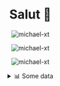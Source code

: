 <h1 align="center">Salut 👋</h1>

<p align="center"> <img src="https://komarev.com/ghpvc/?username=michael-xt" alt="michael-xt" /> 
</p>

<p align="center"><img align="center" src="https://github-readme-stats.vercel.app/api/top-langs/?username=michael-xt&layout=compact&theme=dark&show_icons=true" alt="michael-xt" /></p>
<p align="center"><img align="center" src="https://github-readme-stats.vercel.app/api?username=michael-xt&show_icons=true&theme=dark&show_icons=true" alt="michael-xt" /></p>

<details align="center"><summary>📊 Some data</summary>
<p>

<!--START_SECTION:waka-->
**🐱 My Github Data** 

> 🏆 94 Contributions in the Year 2021
 > 
> 📦 9.6 MB Used in Github's Storage 
 > 
> 🚫 Not Opted to Hire
 > 
> 📜 3 Public Repositories 
 > 
> 🔑 25 Private Repositories  
 > 
**I'm an Early 🐤** 

```text
🌞 Morning    81 commits     █████████░░░░░░░░░░░░░░░░   37.33% 
🌆 Daytime    58 commits     ██████░░░░░░░░░░░░░░░░░░░   26.73% 
🌃 Evening    76 commits     ████████░░░░░░░░░░░░░░░░░   35.02% 
🌙 Night      2 commits      ░░░░░░░░░░░░░░░░░░░░░░░░░   0.92%

```
📅 **I'm Most Productive on Wednesday** 

```text
Monday       16 commits     █░░░░░░░░░░░░░░░░░░░░░░░░   7.37% 
Tuesday      28 commits     ███░░░░░░░░░░░░░░░░░░░░░░   12.9% 
Wednesday    45 commits     █████░░░░░░░░░░░░░░░░░░░░   20.74% 
Thursday     39 commits     ████░░░░░░░░░░░░░░░░░░░░░   17.97% 
Friday       44 commits     █████░░░░░░░░░░░░░░░░░░░░   20.28% 
Saturday     23 commits     ██░░░░░░░░░░░░░░░░░░░░░░░   10.6% 
Sunday       22 commits     ██░░░░░░░░░░░░░░░░░░░░░░░   10.14%

```


📊 **This Week I Spent My Time On** 

```text
🔥 Editors: 
VS Code                  5 hrs 8 mins        ███████████████░░░░░░░░░░   60.36% 
IntelliJ                 3 hrs 22 mins       ██████████░░░░░░░░░░░░░░░   39.64%

💻 Operating System: 
Windows                  8 hrs 30 mins       █████████████████████████   100.0%

```

**I Mostly Code in JavaScript** 

```text
JavaScript               10 repos            ██████████░░░░░░░░░░░░░░░   41.67% 
Java                     7 repos             ███████░░░░░░░░░░░░░░░░░░   29.17% 
Lua                      2 repos             ██░░░░░░░░░░░░░░░░░░░░░░░   8.33% 
Vue                      2 repos             ██░░░░░░░░░░░░░░░░░░░░░░░   8.33% 
PHP                      1 repo              █░░░░░░░░░░░░░░░░░░░░░░░░   4.17%

```



<!--END_SECTION:waka-->
</p>
